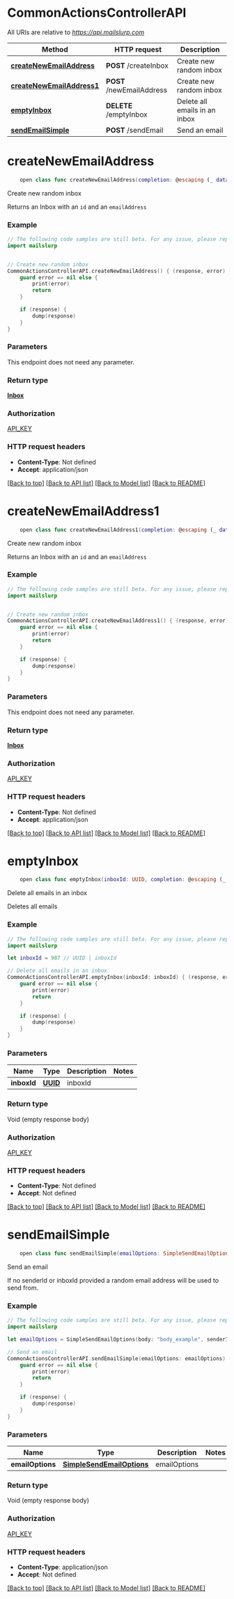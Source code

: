 # CommonActionsControllerAPI

All URIs are relative to *https://api.mailslurp.com*

Method | HTTP request | Description
------------- | ------------- | -------------
[**createNewEmailAddress**](CommonActionsControllerAPI.md#createnewemailaddress) | **POST** /createInbox | Create new random inbox
[**createNewEmailAddress1**](CommonActionsControllerAPI.md#createnewemailaddress1) | **POST** /newEmailAddress | Create new random inbox
[**emptyInbox**](CommonActionsControllerAPI.md#emptyinbox) | **DELETE** /emptyInbox | Delete all emails in an inbox
[**sendEmailSimple**](CommonActionsControllerAPI.md#sendemailsimple) | **POST** /sendEmail | Send an email


# **createNewEmailAddress**
```swift
    open class func createNewEmailAddress(completion: @escaping (_ data: Inbox?, _ error: Error?) -> Void)
```

Create new random inbox

Returns an Inbox with an `id` and an `emailAddress`

### Example 
```swift
// The following code samples are still beta. For any issue, please report via http://github.com/OpenAPITools/openapi-generator/issues/new
import mailslurp


// Create new random inbox
CommonActionsControllerAPI.createNewEmailAddress() { (response, error) in
    guard error == nil else {
        print(error)
        return
    }

    if (response) {
        dump(response)
    }
}
```

### Parameters
This endpoint does not need any parameter.

### Return type

[**Inbox**](Inbox.md)

### Authorization

[API_KEY](../README.md#API_KEY)

### HTTP request headers

 - **Content-Type**: Not defined
 - **Accept**: application/json

[[Back to top]](#) [[Back to API list]](../README.md#documentation-for-api-endpoints) [[Back to Model list]](../README.md#documentation-for-models) [[Back to README]](../README.md)

# **createNewEmailAddress1**
```swift
    open class func createNewEmailAddress1(completion: @escaping (_ data: Inbox?, _ error: Error?) -> Void)
```

Create new random inbox

Returns an Inbox with an `id` and an `emailAddress`

### Example 
```swift
// The following code samples are still beta. For any issue, please report via http://github.com/OpenAPITools/openapi-generator/issues/new
import mailslurp


// Create new random inbox
CommonActionsControllerAPI.createNewEmailAddress1() { (response, error) in
    guard error == nil else {
        print(error)
        return
    }

    if (response) {
        dump(response)
    }
}
```

### Parameters
This endpoint does not need any parameter.

### Return type

[**Inbox**](Inbox.md)

### Authorization

[API_KEY](../README.md#API_KEY)

### HTTP request headers

 - **Content-Type**: Not defined
 - **Accept**: application/json

[[Back to top]](#) [[Back to API list]](../README.md#documentation-for-api-endpoints) [[Back to Model list]](../README.md#documentation-for-models) [[Back to README]](../README.md)

# **emptyInbox**
```swift
    open class func emptyInbox(inboxId: UUID, completion: @escaping (_ data: Void?, _ error: Error?) -> Void)
```

Delete all emails in an inbox

Deletes all emails

### Example 
```swift
// The following code samples are still beta. For any issue, please report via http://github.com/OpenAPITools/openapi-generator/issues/new
import mailslurp

let inboxId = 987 // UUID | inboxId

// Delete all emails in an inbox
CommonActionsControllerAPI.emptyInbox(inboxId: inboxId) { (response, error) in
    guard error == nil else {
        print(error)
        return
    }

    if (response) {
        dump(response)
    }
}
```

### Parameters

Name | Type | Description  | Notes
------------- | ------------- | ------------- | -------------
 **inboxId** | [**UUID**](.md) | inboxId | 

### Return type

Void (empty response body)

### Authorization

[API_KEY](../README.md#API_KEY)

### HTTP request headers

 - **Content-Type**: Not defined
 - **Accept**: Not defined

[[Back to top]](#) [[Back to API list]](../README.md#documentation-for-api-endpoints) [[Back to Model list]](../README.md#documentation-for-models) [[Back to README]](../README.md)

# **sendEmailSimple**
```swift
    open class func sendEmailSimple(emailOptions: SimpleSendEmailOptions, completion: @escaping (_ data: Void?, _ error: Error?) -> Void)
```

Send an email

If no senderId or inboxId provided a random email address will be used to send from.

### Example 
```swift
// The following code samples are still beta. For any issue, please report via http://github.com/OpenAPITools/openapi-generator/issues/new
import mailslurp

let emailOptions = SimpleSendEmailOptions(body: "body_example", senderId: 123, subject: "subject_example", to: "to_example") // SimpleSendEmailOptions | emailOptions

// Send an email
CommonActionsControllerAPI.sendEmailSimple(emailOptions: emailOptions) { (response, error) in
    guard error == nil else {
        print(error)
        return
    }

    if (response) {
        dump(response)
    }
}
```

### Parameters

Name | Type | Description  | Notes
------------- | ------------- | ------------- | -------------
 **emailOptions** | [**SimpleSendEmailOptions**](SimpleSendEmailOptions.md) | emailOptions | 

### Return type

Void (empty response body)

### Authorization

[API_KEY](../README.md#API_KEY)

### HTTP request headers

 - **Content-Type**: application/json
 - **Accept**: Not defined

[[Back to top]](#) [[Back to API list]](../README.md#documentation-for-api-endpoints) [[Back to Model list]](../README.md#documentation-for-models) [[Back to README]](../README.md)

